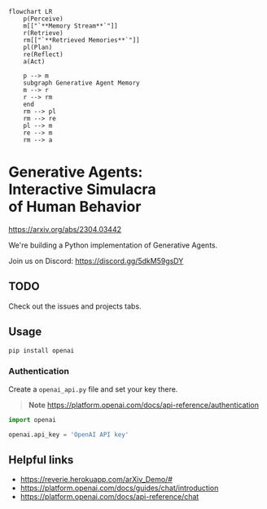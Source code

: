 ```mermaid
flowchart LR
    p(Perceive)
    m[["`**Memory Stream**`"]]
    r(Retrieve)
    rm[["`**Retrieved Memories**`"]]
    pl(Plan)
    re(Reflect)
    a(Act)

    p --> m
    subgraph Generative Agent Memory
    m --> r
    r --> rm
    end
    rm --> pl
    rm --> re
    pl --> m
    re --> m
    rm --> a
```

# Generative Agents:<br/>Interactive Simulacra<br/>of Human Behavior

<https://arxiv.org/abs/2304.03442>

We're building a Python implementation of Generative Agents.

Join us on Discord: <https://discord.gg/5dkM59gsDY>

## TODO

Check out the issues and projects tabs.

## Usage

```sh
pip install openai
```

### Authentication

Create a `openai_api.py` file and set your key there.

> **Note** https://platform.openai.com/docs/api-reference/authentication

```py
import openai

openai.api_key = 'OpenAI API key'
```

<!-- Tip: Use https://github.com/PawanOsman/ChatGPT -->

## Helpful links

- <https://reverie.herokuapp.com/arXiv_Demo/#>
- <https://platform.openai.com/docs/guides/chat/introduction>
- <https://platform.openai.com/docs/api-reference/chat>
